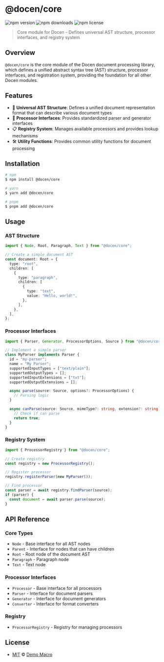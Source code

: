 # @docen/core

![npm version](https://img.shields.io/npm/v/@docen/core)
![npm downloads](https://img.shields.io/npm/dw/@docen/core)
![npm license](https://img.shields.io/npm/l/@docen/core)

> Core module for Docen - Defines universal AST structure, processor interfaces, and registry system

## Overview

`@docen/core` is the core module of the Docen document processing library, which defines a unified abstract syntax tree (AST) structure, processor interfaces, and registration system, providing the foundation for all other Docen modules.

## Features

- 🌳 **Universal AST Structure**: Defines a unified document representation format that can describe various document types
- 🔌 **Processor Interfaces**: Provides standardized parser and generator interfaces
- 📋 **Registry System**: Manages available processors and provides lookup mechanisms
- 🛠️ **Utility Functions**: Provides common utility functions for document processing

## Installation

```bash
# npm
$ npm install @docen/core

# yarn
$ yarn add @docen/core

# pnpm
$ pnpm add @docen/core
```

## Usage

### AST Structure

```ts
import { Node, Root, Paragraph, Text } from "@docen/core";

// Create a simple document AST
const document: Root = {
  type: "root",
  children: [
    {
      type: "paragraph",
      children: [
        {
          type: "text",
          value: "Hello, world!",
        },
      ],
    },
  ],
};
```

### Processor Interfaces

```ts
import { Parser, Generator, ProcessorOptions, Source } from "@docen/core";

// Implement a simple parser
class MyParser implements Parser {
  id = "my-parser";
  name = "My Parser";
  supportedInputTypes = ["text/plain"];
  supportedOutputTypes = [];
  supportedInputExtensions = ["txt"];
  supportedOutputExtensions = [];

  async parse(source: Source, options?: ProcessorOptions) {
    // Parsing logic
  }

  async canParse(source: Source, mimeType?: string, extension?: string) {
    // Check if can parse
    return true;
  }
}
```

### Registry System

```ts
import { ProcessorRegistry } from "@docen/core";

// Create registry
const registry = new ProcessorRegistry();

// Register processor
registry.registerParser(new MyParser());

// Find processor
const parser = await registry.findParser(source);
if (parser) {
  const document = await parser.parse(source);
}
```

## API Reference

### Core Types

- `Node` - Base interface for all AST nodes
- `Parent` - Interface for nodes that can have children
- `Root` - Root node of the document AST
- `Paragraph` - Paragraph node
- `Text` - Text node

### Processor Interfaces

- `Processor` - Base interface for all processors
- `Parser` - Interface for document parsers
- `Generator` - Interface for document generators
- `Converter` - Interface for format converters

### Registry

- `ProcessorRegistry` - Registry for managing processors

## License

- [MIT](../../LICENSE) &copy; [Demo Macro](https://imst.xyz/)
